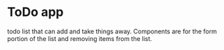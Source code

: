 # ToDo app 
todo list that can add and take things away. Components are for the form portion of the list and removing items from the list.
